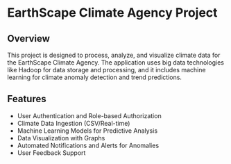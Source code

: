 # EarthScape Climate Agency Project

## Overview

This project is designed to process, analyze, and visualize climate data for the EarthScape Climate Agency. The application uses big data technologies like Hadoop for data storage and processing, and it includes machine learning for climate anomaly detection and trend predictions.

## Features

- User Authentication and Role-based Authorization
- Climate Data Ingestion (CSV/Real-time)
- Machine Learning Models for Predictive Analysis
- Data Visualization with Graphs
- Automated Notifications and Alerts for Anomalies
- User Feedback Support
